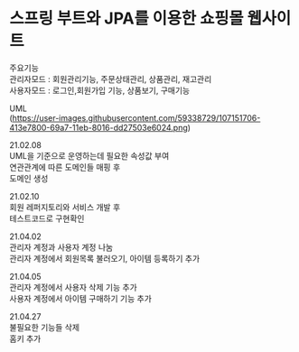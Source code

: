 스프링 부트와 JPA를 이용한 쇼핑몰 웹사이트    
===========================================    
   
주요기능   
관리자모드 : 회원관리기능, 주문상태관리, 상품관리, 재고관리   
사용자모드 : 로그인,회원가입 기능, 상품보기, 구매기능   
   
UML   
(https://user-images.githubusercontent.com/59338729/107151706-413e7800-69a7-11eb-8016-dd27503e6024.png)

21.02.08   
UML을 기준으로 운영하는데 필요한 속성값 부여   
연관관계에 따른 도메인들 매핑 후   
도메인 생성   

21.02.10   
회원 레퍼지토리와 서비스 개발 후   
테스트코드로 구현확인   

21.04.02   
관리자 계정과 사용자 계정 나눔   
관리자 계정에서 회원목록 불러오기, 아이템 등록하기 추가   
   
21.04.05   
관리자 계정에서 사용자 삭제 기능 추가   
사용자 계정에서 아이템 구매하기 기능 추가   

21.04.27   
불필요한 기능들 삭제   
홈키 추가   

